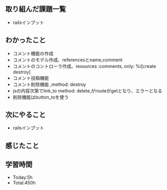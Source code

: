 ## 取り組んだ課題一覧
- railsインプット
## わかったこと
- コメント機能の作成
- コメントのモデル作成、referencesとname,comment
- コメントのコントローラ作成、resources :comments, only: %i[create destroy]
- コメント投稿機能
- コメント削除機能 ,method: destroy
- jsの内容次第でlink_to method: delete,がrouteがgetとなり、エラーとなる
- 削除機能はbutton_toを使う
## 次にやること
- railsインプット
## 感じたこと

## 学習時間
- Today:5h
- Total:450h
